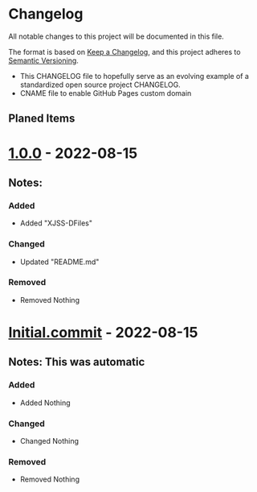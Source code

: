 # Changelog
All notable changes to this project will be documented in this file.

The format is based on [Keep a Changelog](https://keepachangelog.com/en/1.0.0/),
and this project adheres to [Semantic Versioning](https://semver.org/spec/v2.0.0.html).


- This CHANGELOG file to hopefully serve as an evolving example of a
  standardized open source project CHANGELOG.
- CNAME file to enable GitHub Pages custom domain

## Planed Items


# [1.0.0] - 2022-08-15
## Notes: 
### Added
- Added "XJSS-DFiles"

### Changed
- Updated "README.md"

### Removed
- Removed Nothing


# [Initial.commit] - 2022-08-15
## Notes: This was automatic
### Added
- Added Nothing

### Changed
- Changed Nothing

### Removed
- Removed Nothing


[Github Page]: https://github.com/JSSchumacher/JSSchumacher
[1.0.0]: https://www.joshuaschumacher.com/dev/work-in-progress
[Initial.commit]: https://github.com/JSSchumacher/JSSchumacher/commit/4cd42c3ee85357c5091bfde8ef51e7ded97ed478